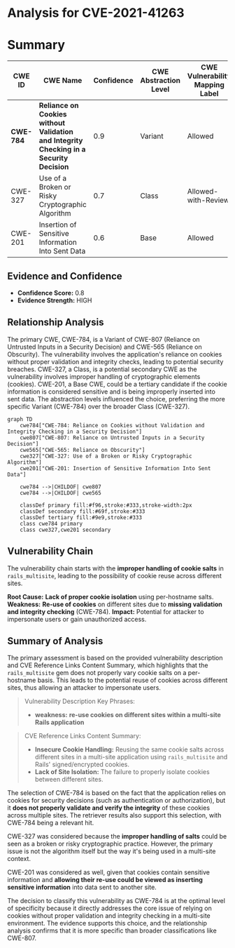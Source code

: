# Analysis for CVE-2021-41263

# Summary
| CWE ID | CWE Name | Confidence | CWE Abstraction Level | CWE Vulnerability Mapping Label | CWE-Vulnerability Mapping Notes |
|---|---|---|---|---|---|
| **CWE-784** | **Reliance on Cookies without Validation and Integrity Checking in a Security Decision** | 0.9 | Variant | Allowed | Primary CWE |
| CWE-327 | Use of a Broken or Risky Cryptographic Algorithm | 0.7 | Class | Allowed-with-Review | Secondary Candidate |
| CWE-201 | Insertion of Sensitive Information Into Sent Data | 0.6 | Base | Allowed | Secondary Candidate |

## Evidence and Confidence

*   **Confidence Score:** 0.8
*   **Evidence Strength:** HIGH

## Relationship Analysis
The primary CWE, CWE-784, is a Variant of CWE-807 (Reliance on Untrusted Inputs in a Security Decision) and CWE-565 (Reliance on Obscurity). The vulnerability involves the application's reliance on cookies without proper validation and integrity checks, leading to potential security breaches. CWE-327, a Class, is a potential secondary CWE as the vulnerability involves improper handling of cryptographic elements (cookies). CWE-201, a Base CWE, could be a tertiary candidate if the cookie information is considered sensitive and is being improperly inserted into sent data. The abstraction levels influenced the choice, preferring the more specific Variant (CWE-784) over the broader Class (CWE-327).

```mermaid
graph TD
    cwe784["CWE-784: Reliance on Cookies without Validation and Integrity Checking in a Security Decision"]
    cwe807["CWE-807: Reliance on Untrusted Inputs in a Security Decision"]
    cwe565["CWE-565: Reliance on Obscurity"]
    cwe327["CWE-327: Use of a Broken or Risky Cryptographic Algorithm"]
    cwe201["CWE-201: Insertion of Sensitive Information Into Sent Data"]

    cwe784 -->|CHILDOF| cwe807
    cwe784 -->|CHILDOF| cwe565

    classDef primary fill:#f96,stroke:#333,stroke-width:2px
    classDef secondary fill:#69f,stroke:#333
    classDef tertiary fill:#9e9,stroke:#333
    class cwe784 primary
    class cwe327,cwe201 secondary
```

## Vulnerability Chain
The vulnerability chain starts with the **improper handling of cookie salts** in `rails_multisite`, leading to the possibility of cookie reuse across different sites.

**Root Cause:** **Lack of proper cookie isolation** using per-hostname salts.
**Weakness:** **Re-use of cookies** on different sites due to **missing validation and integrity checking** (CWE-784).
**Impact:** Potential for attacker to impersonate users or gain unauthorized access.

## Summary of Analysis
The primary assessment is based on the provided vulnerability description and CVE Reference Links Content Summary, which highlights that the `rails_multisite` gem does not properly vary cookie salts on a per-hostname basis. This leads to the potential reuse of cookies across different sites, thus allowing an attacker to impersonate users.

> Vulnerability Description Key Phrases:
> -   **weakness:** **re-use cookies on different sites within a multi-site Rails application**

> CVE Reference Links Content Summary:
> -   **Insecure Cookie Handling:** Reusing the same cookie salts across different sites in a multi-site application using `rails_multisite` and Rails' signed/encrypted cookies.
> -   **Lack of Site Isolation:** The failure to properly isolate cookies between different sites.

The selection of CWE-784 is based on the fact that the application relies on cookies for security decisions (such as authentication or authorization), but it **does not properly validate and verify the integrity** of these cookies across multiple sites. The retriever results also support this selection, with CWE-784 being a relevant hit.

CWE-327 was considered because the **improper handling of salts** could be seen as a broken or risky cryptographic practice. However, the primary issue is not the algorithm itself but the way it's being used in a multi-site context.

CWE-201 was considered as well, given that cookies contain sensitive information and **allowing their re-use could be viewed as inserting sensitive information** into data sent to another site.

The decision to classify this vulnerability as CWE-784 is at the optimal level of specificity because it directly addresses the core issue of relying on cookies without proper validation and integrity checking in a multi-site environment. The evidence supports this choice, and the relationship analysis confirms that it is more specific than broader classifications like CWE-807.